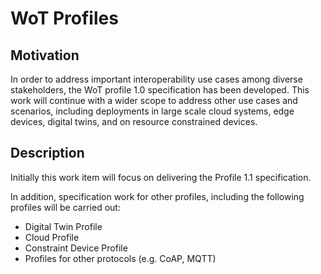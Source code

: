 # WoT Profiles

## Motivation
In order to address important interoperability use cases among diverse stakeholders, 
the WoT profile 1.0 specification has been developed.
This work will continue with a wider scope to address other use cases and scenarios,
including deployments in large scale cloud systems, edge devices, digital twins,
and on resource constrained devices.

## Description

Initially this work item will focus on delivering the Profile 1.1 specification.

In addition, specification work for other profiles, including the following profiles will be carried out:  
* Digital Twin Profile
* Cloud Profile
* Constraint Device Profile
* Profiles for other protocols (e.g. CoAP, MQTT)



